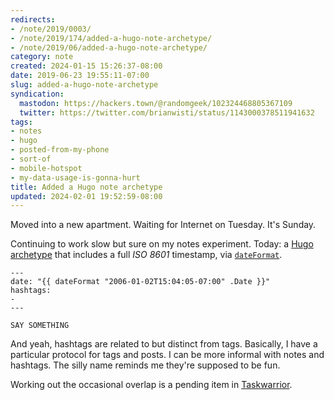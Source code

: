 ```yaml
---
redirects:
- /note/2019/0003/
- /note/2019/174/added-a-hugo-note-archetype/
- /note/2019/06/added-a-hugo-note-archetype/
category: note
created: 2024-01-15 15:26:37-08:00
date: 2019-06-23 19:55:11-07:00
slug: added-a-hugo-note-archetype
syndication:
  mastodon: https://hackers.town/@randomgeek/102324468805367109
  twitter: https://twitter.com/brianwisti/status/1143000378511941632
tags:
- notes
- hugo
- posted-from-my-phone
- sort-of
- mobile-hotspot
- my-data-usage-is-gonna-hurt
title: Added a Hugo note archetype
updated: 2024-02-01 19:52:59-08:00
---
```


Moved into a new apartment. Waiting for Internet on Tuesday. It's Sunday.

Continuing to work slow but sure on my notes experiment. Today: a [Hugo](../../../card/Hugo.md) [archetype](https://gohugo.io/content-management/archetypes/) that includes a full *ISO 8601* timestamp, via [`dateFormat`](https://gohugo.io/functions/dateformat).

````
---
date: "{{ dateFormat "2006-01-02T15:04:05-07:00" .Date }}"
hashtags:
-
---

SAY SOMETHING
````

And yeah, hashtags are related to but distinct from tags. Basically, I have a particular protocol for tags and posts. I can be more informal with notes and hashtags. The silly name reminds me they're supposed to be fun.

Working out the occasional overlap is a pending item in [Taskwarrior](../../../card/Taskwarrior.md).